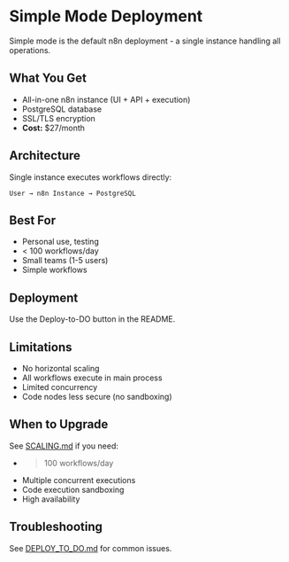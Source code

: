 # Simple Mode Deployment

Simple mode is the default n8n deployment - a single instance handling all operations.

## What You Get

- All-in-one n8n instance (UI + API + execution)
- PostgreSQL database
- SSL/TLS encryption
- **Cost:** $27/month

## Architecture

Single instance executes workflows directly:
```
User → n8n Instance → PostgreSQL
```

## Best For

- Personal use, testing
- < 100 workflows/day
- Small teams (1-5 users)
- Simple workflows

## Deployment

Use the Deploy-to-DO button in the README.

## Limitations

- No horizontal scaling
- All workflows execute in main process
- Limited concurrency
- Code nodes less secure (no sandboxing)

## When to Upgrade

See [SCALING.md](../SCALING.md) if you need:
- > 100 workflows/day
- Multiple concurrent executions
- Code execution sandboxing
- High availability

## Troubleshooting

See [DEPLOY_TO_DO.md](../DEPLOY_TO_DO.md) for common issues.
